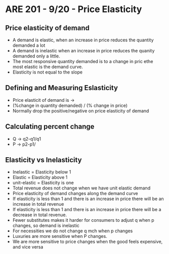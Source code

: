 # ARE 201 - 9/20 - Price Elasticity
## Price elasticity of demand
- A demand is elastic, when an increase in price reduces the quantity demanded a lot 
- A demand is inelastic when an increase in price reduces the quanity demanded only a little.
- The most responsive quantity demanded is to a change in pric ethe most elastic is the demand curve.
- Elasticity is not equal to the slope
## Defining and Measuring Eslasticity
- Price elasticit of demand is -> 
- (%change in quantity demanded) / (% change in price)
- Normally drop the positive/negative on price elasticity of demand
## Calculating percent change
- Q -> q2-q1/q1
- P -> p2-p1/
## Elasticity vs Inelasticity
- Inelastic = Elasticity below 1
- Elastic = Elasticity above 1
- unit-elastic = Elasticity is one
- Total revenue does not change when we have unit elastic demand
- Price elasticity of demand changes along the demand curve
- If elasticity is less than 1 and there is an increase in price there will be an increase in total revenue
- If elasticity is less than 1 and there is an increase in price there will be a decrease in total revenue.
- Fewer substitutes makes it harder for consumers to adjust q when p changes, so demand is inelastic
- For necessities we do not change q mch when p changes
- Luxuries are more sensitive when P changes.
- We are more sensitive to price changes when the good feels expensive, and vice versa

